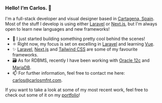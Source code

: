 ### Hello! I’m Carlos. 👋

I'm a full-stack developer and visual designer based in [Cartagena, Spain](https://www.google.com/maps/place/Cartagena). Most of the stuff I develop is using either [Laravel](https://laravel.com/) or [Next.js](https://nextjs.org/), but I'm always open to learn new languages and new frameworks!

+ 🧪 I just started building something pretty cool behind the scenes!
+ ⚛️ Right now, my focus is set on excelling in [Laravel](https://laravel.com/) and learning [Vue](https://v3.vuejs.org/).
+ ✨ [Laravel](https://laravel.com/), [Next.js](https://nextjs.org/) and [Tailwind CSS](https://tailwindcss.com/) are some of my favourite frameworks.
+ 🗃️ As for RDBMS, recently I have been working with [Oracle 12c](https://www.oracle.com/es/corporate/features/database-12c/) and [MariaDB](https://mariadb.org/).
+ 📫 For further information, feel free to contact me here: [carlos@carlosmfnt.com](mailto:carlos@carlosmfnt.com).

If you want to take a look at some of my most recent work, feel free to check out some of it on my [portfolio](https://carlosmfnt.com)!
